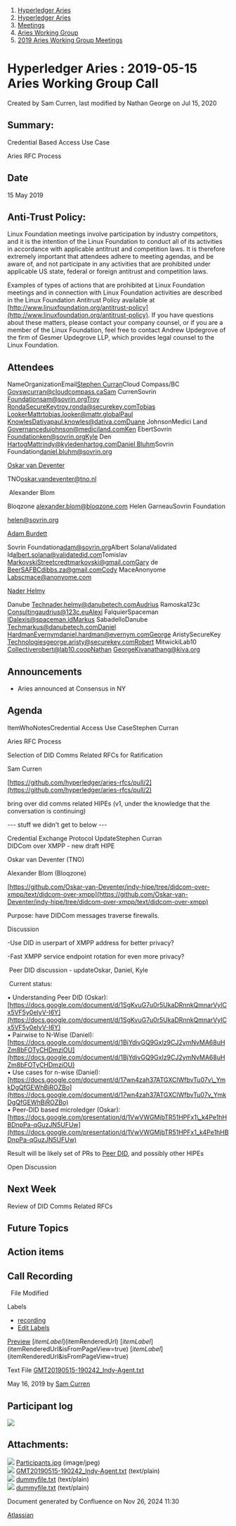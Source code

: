 1. [Hyperledger Aries](index.html)
2. [Hyperledger Aries](Hyperledger-Aries_18481154.html)
3. [Meetings](Meetings_18481222.html)
4. [Aries Working Group](Aries-Working-Group_18481228.html)
5. [2019 Aries Working Group Meetings](2019-Aries-Working-Group-Meetings_18511496.html)

# Hyperledger Aries : 2019-05-15 Aries Working Group Call

Created by Sam Curren, last modified by Nathan George on Jul 15, 2020

## Summary:

Credential Based Access Use Case

Aries RFC Process

## Date

15 May 2019

## Anti-Trust Policy:

Linux Foundation meetings involve participation by industry competitors, and it is the intention of the Linux Foundation to conduct all of its activities in accordance with applicable antitrust and competition laws. It is therefore extremely important that attendees adhere to meeting agendas, and be aware of, and not participate in any activities that are prohibited under applicable US state, federal or foreign antitrust and competition laws.

Examples of types of actions that are prohibited at Linux Foundation meetings and in connection with Linux Foundation activities are described in the Linux Foundation Antitrust Policy available at [http://www.linuxfoundation.org/antitrust-policy](http://www.linuxfoundation.org/antitrust-policy). If you have questions about these matters, please contact your company counsel, or if you are a member of the Linux Foundation, feel free to contact Andrew Updegrove of the firm of Gesmer Updegrove LLP, which provides legal counsel to the Linux Foundation.

## Attendees

NameOrganizationEmail[Stephen Curran](https://lf-hyperledger.atlassian.net/wiki/people/557058:d676f135-ecd6-465b-b7eb-f87976bf4569?ref=confluence)Cloud Compass/BC Govswcurran@cloudcompass.caSam CurrenSovrin Foundationsam@sovrin.orgTroy RondaSecureKeytroy.ronda@securekey.comTobias LookerMattrtobias.looker@mattr.globalPaul KnowlesDativapaul.knowles@dativa.comDuane JohnsonMedici Land Governancedujohnson@mediciland.comKen EbertSovrin Foundationken@sovrin.orgKyle Den HartogMattrindy@kyledenhartog.com[Daniel Bluhm](https://lf-hyperledger.atlassian.net/wiki/people/712020:c322d585-d6d2-4479-a990-b91fac45db1c?ref=confluence)Sovrin Foundation[daniel.bluhm@sovrin.org](mailto:daniel.bluhm@sovrin.org)

[Oskar van Deventer](https://lf-hyperledger.atlassian.net/wiki/people/5ea015018e58680c1ff449d6?ref=confluence)

TNO[oskar.vandeventer@tno.nl](mailto:oskar.vandeventer@tno.nl)

 Alexander Blom

Bloqzone [alexander.blom@bloqzone.com](mailto:alexander.blom@bloqzone.com) Helen GarneauSovrin Foundation

[helen@sovrin.org](mailto:helen@sovrin.org)

[Adam Burdett](https://lf-hyperledger.atlassian.net/wiki/people/557058:089ba491-66a4-4ec7-a78b-6be560fa21ca?ref=confluence)

Sovrin Foundation[adam@sovrin.org](mailto:adam@sovrin.org)Albert SolanaValidated Id[albert.solana@validatedid.com](mailto:albert.solana@validatedid.com)Tomislav MarkovskiStreetcredtmarkovski@gmail.comGary de BeerSAFBCdibbs.za@gmail.comCody MaceAnonyome Labscmace@anonyome.com

[Nader Helmy](https://lf-hyperledger.atlassian.net/wiki/people/5a8b44640e6608334b4676eb?ref=confluence)

Danube Technader.helmy@danubetech.comAudrius Ramoska123c Consultingaudrius@123c.euAlexi FalquierSpaceman IDalexis@spaceman.idMarkus SabadelloDanube Techmarkus@danubetech.comDaniel HardmanEvernymdaniel.hardman@evernym.comGeorge AristySecureKey Technologiesgeorge.aristy@securekey.comRobert MitwickiLab10 Collectiverobert@lab10.coopNathan GeorgeKivanathang@kiva.org

## Announcements

- Aries announced at Consensus in NY

## Agenda

ItemWhoNotesCredential Access Use CaseStephen Curran

Aries RFC Process

Selection of DID Comms Related RFCs for Ratification

Sam Curren

[https://github.com/hyperledger/aries-rfcs/pull/2](https://github.com/hyperledger/aries-rfcs/pull/2)

bring over did comms related HIPEs (v1, under the knowledge that the conversation is continuing)

--- stuff we didn't get to below ---

Credential Exchange Protocol UpdateStephen Curran  
DIDCom over XMPP - new draft HIPE

Oskar van Deventer (TNO)

Alexander Blom (Bloqzone)

[https://github.com/Oskar-van-Deventer/indy-hipe/tree/didcom-over-xmpp/text/didcom-over-xmpp](https://github.com/Oskar-van-Deventer/indy-hipe/tree/didcom-over-xmpp/text/didcom-over-xmpp)

Purpose: have DIDCom messages traverse firewalls.

Discussion

-Use DID in userpart of XMPP address for better privacy?

-Fast XMPP service endpoint rotation for even more privacy?

 Peer DID discussion - updateOskar, Daniel, Kyle

 Current status:

• Understanding Peer DID (Oskar): [https://docs.google.com/document/d/1SgKvuG7u0r5UkaDRnnkQmnarVylCx5VF5y0eIyV-I6Y](https://docs.google.com/document/d/1SgKvuG7u0r5UkaDRnnkQmnarVylCx5VF5y0eIyV-I6Y)  
• Pairwise to N-Wise (Daniel): [https://docs.google.com/document/d/1BjYdivGQ9GxIz9CJ2ymNvMA68uHZm8bFOTyCHDmziOU](https://docs.google.com/document/d/1BjYdivGQ9GxIz9CJ2ymNvMA68uHZm8bFOTyCHDmziOU)  
• Use cases for n-wise (Daniel): [https://docs.google.com/document/d/17wn4zah37ATGXClWfbvTu07v\_YmkDgQfGEWhBiROZBo](https://docs.google.com/document/d/17wn4zah37ATGXClWfbvTu07v_YmkDgQfGEWhBiROZBo)  
• Peer-DID based microledger (Oskar): [https://docs.google.com/presentation/d/1VwVWGMjbTR51HPFx1\_k4Pe1hHBDnpPa-qGuzJN5UFUw](https://docs.google.com/presentation/d/1VwVWGMjbTR51HPFx1_k4Pe1hHBDnpPa-qGuzJN5UFUw)

Result will be likely set of PRs to [Peer DID](https://github.com/openssi/peer-did-method-spec), and possibly other HIPEs

Open Discussion

## Next Week

Review of DID Comms Related RFCs

## Future Topics

## Action items

## Call Recording

  File Modified

Labels

- [recording](/wiki/label/ARIES/recording)
- [Edit Labels](# "Edit Labels")

[Preview]() [$itemLabel]($itemRenderedUrl) [$itemLabel]($itemRenderedUrl&isFromPageView=true) [$itemLabel]($itemRenderedUrl&isFromPageView=true)

Text File [GMT20190515-190242\_Indy-Agent.txt](attachments/18481234/18511535.txt "Download")

May 16, 2019 by [Sam Curren](/wiki/people/557058:1ed5fd92-7e42-4cab-87b1-688e48bc02c2)

## Participant log

![](attachments/18481234/18511516.jpg)

## Attachments:

![](images/icons/bullet_blue.gif) [Participants.jpg](attachments/18481234/18511516.jpg) (image/jpeg)  
![](images/icons/bullet_blue.gif) [GMT20190515-190242\_Indy-Agent.txt](attachments/18481234/18511535.txt) (text/plain)  
![](images/icons/bullet_blue.gif) [dummyfile.txt](attachments/18481234/18511536.txt) (text/plain)  
![](images/icons/bullet_blue.gif) [dummyfile.txt](attachments/18481234/18511534.txt) (text/plain)

Document generated by Confluence on Nov 26, 2024 11:30

[Atlassian](http://www.atlassian.com/)
